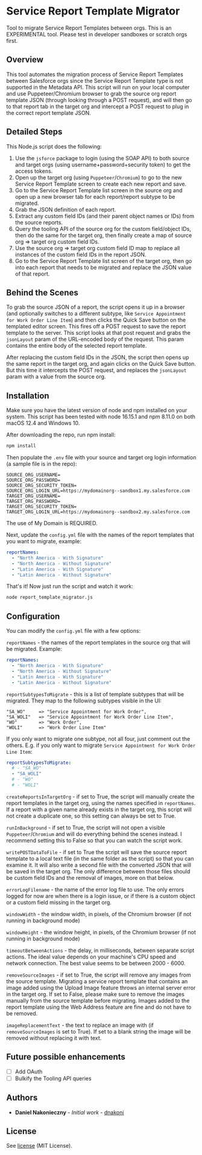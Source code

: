 # Service Report Template Migrator

Tool to migrate Service Report Templates between orgs. This is an EXPERIMENTAL tool. Please test in developer sandboxes or scratch orgs first.

## Overview

This tool automates the migration process of Service Report Templates between Salesforce orgs since the Service Report Template type is not supported in the Metadata API. This script will run on your local computer and use Puppeteer/Chromium browser to grab the source org report template JSON (through looking through a POST request), and will then go to that report tab in the target org and intercept a POST request to plug in the correct report template JSON.

## Detailed Steps

This Node.js script does the following:

1. Use the `jsforce` package to login (using the SOAP API) to both source and target orgs (using username+password+security token) to get the access tokens.
2. Open up the target org (using `Puppeteer`/`Chromium`) to go to the new Service Report Template screen to create each new report and save.
3. Go to the Service Report Template list screen in the source org and open up a new browser tab for each report/report subtype to be migrated.
4. Grab the JSON definition of each report.
5. Extract any custom field IDs (and their parent object names or IDs) from the source reports.
6. Query the tooling API of the source org for the custom field/object IDs, then do the same for the target org, then finally create a map of source org => target org custom field IDs.
7. Use the source org => target org custom field ID map to replace all instances of the custom field IDs in the report JSON.
8. Go to the Service Report Template list screen of the target org, then go into each report that needs to be migrated and replace the JSON value of that report.

## Behind the Scenes

To grab the source JSON of a report, the script opens it up in a browser (and optionally switches to a different subtype, like `Service Appointment for Work Order Line Item`) and then clicks the Quick Save button on the templated editor screen. This fires off a POST request to save the report template to the server. This script looks at that post request and grabs the `jsonLayout` param of the URL-encoded body of the request. This param contains the entire body of the selected report template.

After replacing the custom field IDs in the JSON, the script then opens up the same report in the target org, and again clicks on the Quick Save button. But this time it intercepts the POST request, and replaces the `jsonLayout` param with a value from the source org.

## Installation

Make sure you have the latest version of node and npm installed on your system. This script has been tested with node 16.15.1 and npm 8.11.0 on both macOS 12.4 and Windows 10.

After downloading the repo, run npm install:
```zsh
npm install
```
Then populate the `.env` file with your source and target org login information (a sample file is in the repo):
```
SOURCE_ORG_USERNAME=
SOURCE_ORG_PASSWORD=
SOURCE_ORG_SECURITY_TOKEN=
SOURCE_ORG_LOGIN_URL=https://mydomainorg--sandbox1.my.salesforce.com
TARGET_ORG_USERNAME=
TARGET_ORG_PASSWORD=
TARGET_ORG_SECURITY_TOKEN=
TARGET_ORG_LOGIN_URL=https://mydomainorg--sandbox2.my.salesforce.com
```
The use of My Domain is REQUIRED.

Next, update the `config.yml` file with the names of the report templates that you want to migrate, example:
```yaml
reportNames:
  - "North America - With Signature"
  - "North America - Without Signature"
  - "Latin America - With Signature"
  - "Latin America - Without Signature"
```
That's it! Now just run the script and watch it work:
```zsh
node report_template_migrator.js
```

## Configuration

You can modify the `config.yml` file with a few options:

`reportNames` - the names of the report templates in the source org that will be migrated. Example:
```yaml
reportNames:
  - "North America - With Signature"
  - "North America - Without Signature"
  - "Latin America - With Signature"
  - "Latin America - Without Signature"
```

`reportSubtypesToMigrate` - this is a list of template subtypes that will be migrated. They map to the following subtypes visible in the UI:
```
"SA_WO"     => "Service Appointment for Work Order",
"SA_WOLI"   => "Service Appointment for Work Order Line Item",
"WO"        => "Work Order",
"WOLI"      => "Work Order Line Item"
```
If you only want to migrate one subtype, not all four, just comment out the others. E.g. if you only want to migrate `Service Appointment for Work Order Line Item`:
```yaml
reportSubtypesToMigrate:
  # - "SA_WO"
  - "SA_WOLI"
  # - "WO"
  # - "WOLI"
```

`createReportsInTargetOrg` - if set to True, the script will manually create the report templates in the target org, using the names specified in `reportNames`. If a report with a given name already exists in the target org, this script will not create a duplicate one, so this setting can always be set to True.

`runInBackground` - if set to True, the script will not open a visible `Puppeteer`/`Chromium` and will do everything behind the scenes instead. I recommend setting this to False so that you can watch the script work.

`writePOSTDataToFile` - if set to True the script will save the source report template to a local text file (in the same folder as the script) so that you can examine it. It will also write a second file with the converted JSON that will be saved in the target org. The only difference between those files should be custom field IDs and the removal of images, more on that below.

`errorLogFilename` - the name of the error log file to use. The only errors logged for now are when there is a login issue, or if there is a custom object or a custom field missing in the target org.

`windowWidth` - the window width, in pixels, of the Chromium browser (if not running in background mode)

`windowHeight` - the window height, in pixels, of the Chromium browser (if not running in background mode)

`timeoutBetweenActions` - the delay, in milliseconds, between separate script actions. The ideal value depends on your machine's CPU speed and network connection. The best value seems to be between 2000 - 6000.

`removeSourceImages` - if set to True, the script will remove any images from the source template. Migrating a service report template that contains an image added using the Upload Image feature throws an internal server error in the target org. If set to False, please make sure to remove the images manually from the source template before migrating. Images added to the report template using the Web Address feature are fine and do not have to be removed.

`imageReplacementText` - the text to replace an image with (if `removeSourceImages` is set to True). If set to a blank string the image will be removed without replacing it with text.

## Future possible enhancements

- [ ] Add OAuth
- [ ] Bulkify the Tooling API queries

## Authors

* **Daniel Nakonieczny** - *Initial work* - [dnakoni](https://github.com/dnakoni)

## License

See [license](LICENSE) (MIT License).